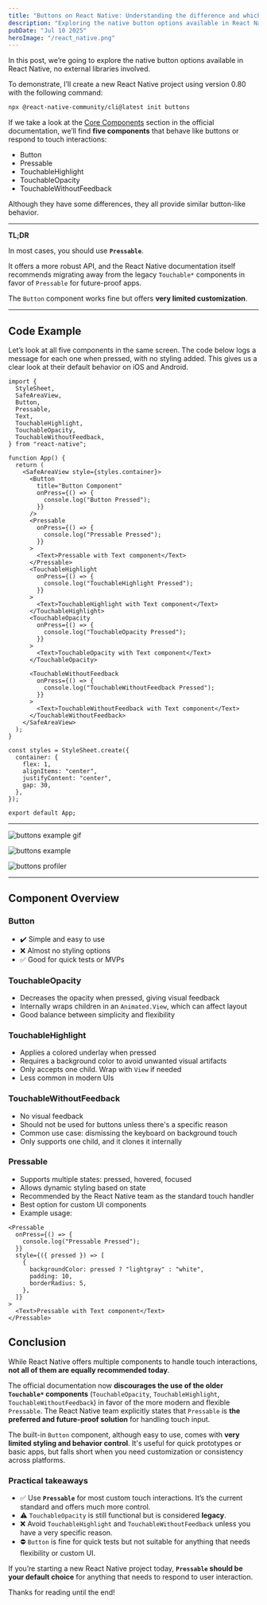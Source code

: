```yaml
---
title: "Buttons on React Native: Understanding the difference and which one to use"
description: "Exploring the native button options available in React Native"
pubDate: "Jul 10 2025"
heroImage: "/react_native.png"
---
```


In this post, we’re going to explore the native button options available in React Native, no external libraries involved.

To demonstrate, I’ll create a new React Native project using version 0.80 with the following command:

```bash
npx @react-native-community/cli@latest init buttons
```

If we take a look at the [Core Components](https://reactnative.dev/docs/components-and-apis) section in the official documentation, we’ll find **five components** that behave like buttons or respond to touch interactions:

- Button
- Pressable
- TouchableHighlight
- TouchableOpacity
- TouchableWithoutFeedback

Although they have some differences, they all provide similar button-like behavior.

---

**TL;DR**

In most cases, you should use **`Pressable`**.

It offers a more robust API, and the React Native documentation itself recommends migrating away from the legacy `Touchable*` components in favor of `Pressable` for future-proof apps.

The `Button` component works fine but offers **very limited customization**.

---

## Code Example

Let’s look at all five components in the same screen. The code below logs a message for each one when pressed, with no styling added. This gives us a clear look at their default behavior on iOS and Android.

```tsx
import {
  StyleSheet,
  SafeAreaView,
  Button,
  Pressable,
  Text,
  TouchableHighlight,
  TouchableOpacity,
  TouchableWithoutFeedback,
} from "react-native";

function App() {
  return (
    <SafeAreaView style={styles.container}>
      <Button
        title="Button Component"
        onPress={() => {
          console.log("Button Pressed");
        }}
      />
      <Pressable
        onPress={() => {
          console.log("Pressable Pressed");
        }}
      >
        <Text>Pressable with Text component</Text>
      </Pressable>
      <TouchableHighlight
        onPress={() => {
          console.log("TouchableHighlight Pressed");
        }}
      >
        <Text>TouchableHighlight with Text component</Text>
      </TouchableHighlight>
      <TouchableOpacity
        onPress={() => {
          console.log("TouchableOpacity Pressed");
        }}
      >
        <Text>TouchableOpacity with Text component</Text>
      </TouchableOpacity>

      <TouchableWithoutFeedback
        onPress={() => {
          console.log("TouchableWithoutFeedback Pressed");
        }}
      >
        <Text>TouchableWithoutFeedback with Text component</Text>
      </TouchableWithoutFeedback>
    </SafeAreaView>
  );
}

const styles = StyleSheet.create({
  container: {
    flex: 1,
    alignItems: "center",
    justifyContent: "center",
    gap: 30,
  },
});

export default App;
```

---

![buttons example gif](/buttons-example.gif)

![buttons example](/buttons-example.png)

![buttons profiler](/profiler-buttons.png)

---

## Component Overview

### Button

- ✔️ Simple and easy to use
- ❌ Almost no styling options
- ✅ Good for quick tests or MVPs

### TouchableOpacity

- Decreases the opacity when pressed, giving visual feedback
- Internally wraps children in an `Animated.View`, which can affect layout
- Good balance between simplicity and flexibility

### TouchableHighlight

- Applies a colored underlay when pressed
- Requires a background color to avoid unwanted visual artifacts
- Only accepts one child. Wrap with `View` if needed
- Less common in modern UIs

### TouchableWithoutFeedback

- No visual feedback
- Should not be used for buttons unless there's a specific reason
- Common use case: dismissing the keyboard on background touch
- Only supports one child, and it clones it internally

### Pressable

- Supports multiple states: pressed, hovered, focused
- Allows dynamic styling based on state
- Recommended by the React Native team as the standard touch handler
- Best option for custom UI components
- Example usage:

```tsx
<Pressable
  onPress={() => {
    console.log("Pressable Pressed");
  }}
  style={({ pressed }) => [
    {
      backgroundColor: pressed ? "lightgray" : "white",
      padding: 10,
      borderRadius: 5,
    },
  ]}
>
  <Text>Pressable with Text component</Text>
</Pressable>
```

## Conclusion

While React Native offers multiple components to handle touch interactions, **not all of them are equally recommended today**.

The official documentation now **discourages the use of the older `Touchable*` components** (`TouchableOpacity`, `TouchableHighlight`, `TouchableWithoutFeedback`) in favor of the more modern and flexible `Pressable`. The React Native team explicitly states that `Pressable` is **the preferred and future-proof solution** for handling touch input.

The built-in `Button` component, although easy to use, comes with **very limited styling and behavior control**. It's useful for quick prototypes or basic apps, but falls short when you need customization or consistency across platforms.

### Practical takeaways

- ✅ Use **`Pressable`** for most custom touch interactions. It’s the current standard and offers much more control.
- ⚠️ `TouchableOpacity` is still functional but is considered **legacy**.
- ❌ Avoid `TouchableHighlight` and `TouchableWithoutFeedback` unless you have a very specific reason.
- ⛔ `Button` is fine for quick tests but not suitable for anything that needs flexibility or custom UI.

If you’re starting a new React Native project today, **`Pressable` should be your default choice** for anything that needs to respond to user interaction.

Thanks for reading until the end!
